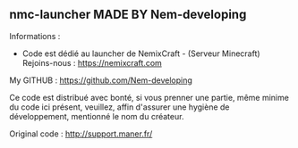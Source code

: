 nmc-launcher MADE BY Nem-developing
-----------------------------
Informations : 
- Code est dédié au launcher de NemixCraft  -  (Serveur Minecraft)
Rejoins-nous : https://nemixcraft.com

My GITHUB : https://github.com/Nem-developing

Ce code est distribué avec bonté, si vous prenner une partie, même minime du code ici présent, veuillez, affin d'assurer une hygiène de développement, mentionné le nom du créateur.

Original code : http://support.maner.fr/
